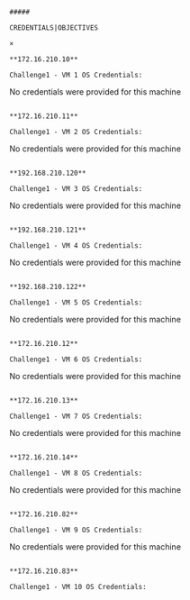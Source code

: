 
```
##### 

CREDENTIALS|OBJECTIVES

×

**172.16.210.10**

Challenge1 - VM 1 OS Credentials:

```
No credentials were provided for this machine
```

**172.16.210.11**

Challenge1 - VM 2 OS Credentials:

```
No credentials were provided for this machine
```

**192.168.210.120**

Challenge1 - VM 3 OS Credentials:

```
No credentials were provided for this machine
```

**192.168.210.121**

Challenge1 - VM 4 OS Credentials:

```
No credentials were provided for this machine
```

**192.168.210.122**

Challenge1 - VM 5 OS Credentials:

```
No credentials were provided for this machine
```

**172.16.210.12**

Challenge1 - VM 6 OS Credentials:

```
No credentials were provided for this machine
```

**172.16.210.13**

Challenge1 - VM 7 OS Credentials:

```
No credentials were provided for this machine
```

**172.16.210.14**

Challenge1 - VM 8 OS Credentials:

```
No credentials were provided for this machine
```

**172.16.210.82**

Challenge1 - VM 9 OS Credentials:

```
No credentials were provided for this machine
```

**172.16.210.83**

Challenge1 - VM 10 OS Credentials:
```